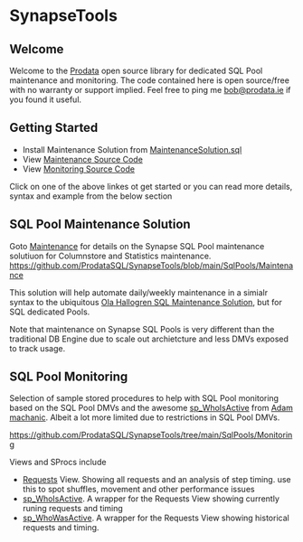 # SynapseTools
## Welcome
Welcome to the [Prodata](https://www.prodata.ie) open source library for dedicated SQL Pool maintenance and monitoring. The code contained here is open source/free with no warranty or support implied. Feel free to ping me bob@prodata.ie if you found it useful.


## Getting Started
* Install Maintenance Solution from [MaintenanceSolution.sql](https://github.com/ProdataSQL/SynapseTools/blob/main/SqlPools/Maintenance/MaintenanceSolution.sql)
* View [Maintenance Source Code](https://github.com/ProdataSQL/SynapseTools/blob/main/SqlPools/Maintenance)
* View [Monitoring Source Code](https://github.com/ProdataSQL/SynapseTools/blob/main/SqlPools/Monitoring)

Click on one of the above linkes ot get started or you can read more details, syntax and example from the below  section


## SQL Pool Maintenance Solution
Goto [Maintenance](https://github.com/ProdataSQL/SynapseTools/blob/main/SqlPools/Maintenance) for details on the Synapse SQL Pool maintenance solutiuon for Columnstore and Statistics maintenance.
https://github.com/ProdataSQL/SynapseTools/blob/main/SqlPools/Maintenance

This solution will help automate daily/weekly maintenance in a simialr syntax to the ubiquitous  [Ola Hallogren SQL Maintenance Solution](https://ola.hallengren.com/), but for SQL dedicated Pools.

Note that maintenance on Synapse SQL Pools is very different than the traditional DB Engine due to scale out archietcture and less DMVs exposed to track usage.


## SQL Pool Monitoring
Selection of sample stored procedures to help with SQL Pool monitoring based on the SQL Pool DMVs and the awesome  [sp_WhoIsActive](http://whoisactive.com/) from [Adam machanic](http://dataeducation.com/about/). Albeit a lot more limited due to restrictions in SQL Pool DMVs.

https://github.com/ProdataSQL/SynapseTools/tree/main/SqlPools/Monitoring

Views and SProcs include
* [Requests](https://github.com/ProdataSQL/SynapseTools/blob/main/SqlPools/Monitoring/Requests.sql) View. 
Showing  all requests and an analysis of step timing. use this to spot shuffles, movement and other performance issues
* [sp_WhoIsActive](https://github.com/ProdataSQL/SynapseTools/blob/main/SqlPools/Monitoring/sp_WhoIsActive.sql). A wrapper for the Requests View showing currently runing requests and timing
* [sp_WhoWasActive](https://github.com/ProdataSQL/SynapseTools/blob/main/SqlPools/Monitoring/sp_WhoWasActive.sql). A wrapper for the Requests View showing historical requests and timing.






